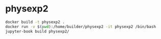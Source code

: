 # physexp2

```bash
docker build -t physexp2 .
docker run -v $(pwd):/home/builder/physexp2 -it physexp2 /bin/bash
jupyter-book build physexp2/
```
